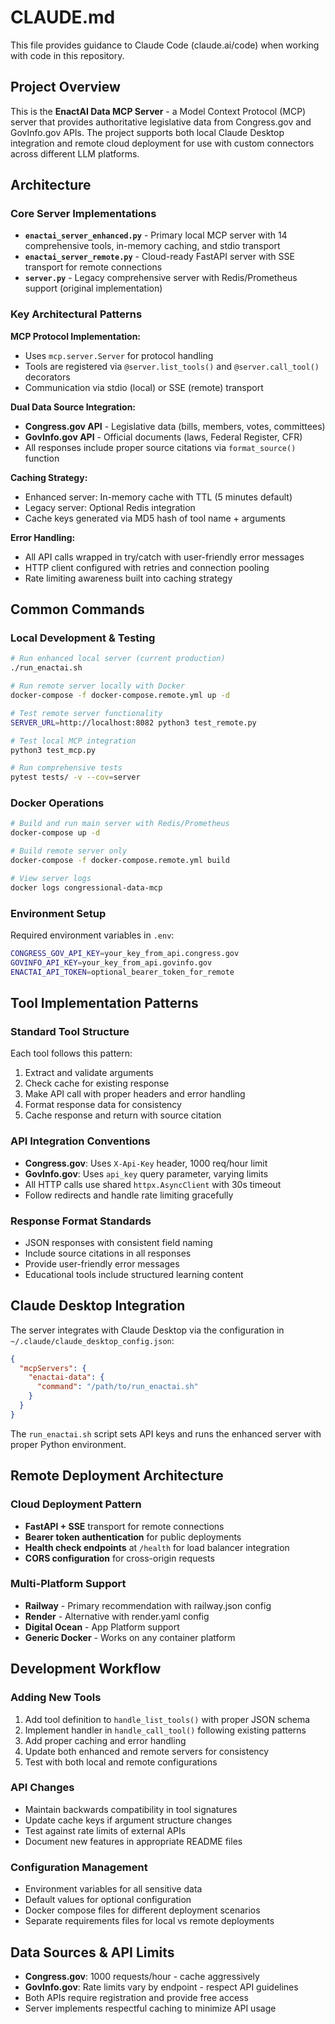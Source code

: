 # CLAUDE.md

This file provides guidance to Claude Code (claude.ai/code) when working with code in this repository.

## Project Overview

This is the **EnactAI Data MCP Server** - a Model Context Protocol (MCP) server that provides authoritative legislative data from Congress.gov and GovInfo.gov APIs. The project supports both local Claude Desktop integration and remote cloud deployment for use with custom connectors across different LLM platforms.

## Architecture

### Core Server Implementations

- **`enactai_server_enhanced.py`** - Primary local MCP server with 14 comprehensive tools, in-memory caching, and stdio transport
- **`enactai_server_remote.py`** - Cloud-ready FastAPI server with SSE transport for remote connections
- **`server.py`** - Legacy comprehensive server with Redis/Prometheus support (original implementation)

### Key Architectural Patterns

**MCP Protocol Implementation:**
- Uses `mcp.server.Server` for protocol handling
- Tools are registered via `@server.list_tools()` and `@server.call_tool()` decorators
- Communication via stdio (local) or SSE (remote) transport

**Dual Data Source Integration:**
- **Congress.gov API** - Legislative data (bills, members, votes, committees)
- **GovInfo.gov API** - Official documents (laws, Federal Register, CFR)
- All responses include proper source citations via `format_source()` function

**Caching Strategy:**
- Enhanced server: In-memory cache with TTL (5 minutes default)
- Legacy server: Optional Redis integration
- Cache keys generated via MD5 hash of tool name + arguments

**Error Handling:**
- All API calls wrapped in try/catch with user-friendly error messages
- HTTP client configured with retries and connection pooling
- Rate limiting awareness built into caching strategy

## Common Commands

### Local Development & Testing

```bash
# Run enhanced local server (current production)
./run_enactai.sh

# Run remote server locally with Docker
docker-compose -f docker-compose.remote.yml up -d

# Test remote server functionality  
SERVER_URL=http://localhost:8082 python3 test_remote.py

# Test local MCP integration
python3 test_mcp.py

# Run comprehensive tests
pytest tests/ -v --cov=server
```

### Docker Operations

```bash
# Build and run main server with Redis/Prometheus
docker-compose up -d

# Build remote server only
docker-compose -f docker-compose.remote.yml build

# View server logs
docker logs congressional-data-mcp
```

### Environment Setup

Required environment variables in `.env`:
```bash
CONGRESS_GOV_API_KEY=your_key_from_api.congress.gov
GOVINFO_API_KEY=your_key_from_api.govinfo.gov
ENACTAI_API_TOKEN=optional_bearer_token_for_remote
```

## Tool Implementation Patterns

### Standard Tool Structure
Each tool follows this pattern:
1. Extract and validate arguments
2. Check cache for existing response
3. Make API call with proper headers and error handling
4. Format response data for consistency
5. Cache response and return with source citation

### API Integration Conventions
- **Congress.gov**: Uses `X-Api-Key` header, 1000 req/hour limit
- **GovInfo.gov**: Uses `api_key` query parameter, varying limits
- All HTTP calls use shared `httpx.AsyncClient` with 30s timeout
- Follow redirects and handle rate limiting gracefully

### Response Format Standards
- JSON responses with consistent field naming
- Include source citations in all responses
- Provide user-friendly error messages
- Educational tools include structured learning content

## Claude Desktop Integration

The server integrates with Claude Desktop via the configuration in `~/.claude/claude_desktop_config.json`:

```json
{
  "mcpServers": {
    "enactai-data": {
      "command": "/path/to/run_enactai.sh"
    }
  }
}
```

The `run_enactai.sh` script sets API keys and runs the enhanced server with proper Python environment.

## Remote Deployment Architecture

### Cloud Deployment Pattern
- **FastAPI + SSE** transport for remote connections
- **Bearer token authentication** for public deployments
- **Health check endpoints** at `/health` for load balancer integration
- **CORS configuration** for cross-origin requests

### Multi-Platform Support
- **Railway** - Primary recommendation with railway.json config
- **Render** - Alternative with render.yaml config  
- **Digital Ocean** - App Platform support
- **Generic Docker** - Works on any container platform

## Development Workflow

### Adding New Tools
1. Add tool definition to `handle_list_tools()` with proper JSON schema
2. Implement handler in `handle_call_tool()` following existing patterns
3. Add proper caching and error handling
4. Update both enhanced and remote servers for consistency
5. Test with both local and remote configurations

### API Changes
- Maintain backwards compatibility in tool signatures
- Update cache keys if argument structure changes
- Test against rate limits of external APIs
- Document new features in appropriate README files

### Configuration Management
- Environment variables for all sensitive data
- Default values for optional configuration
- Docker compose files for different deployment scenarios
- Separate requirements files for local vs remote deployments

## Data Sources & API Limits

- **Congress.gov**: 1000 requests/hour - cache aggressively
- **GovInfo.gov**: Rate limits vary by endpoint - respect API guidelines
- Both APIs require registration and provide free access
- Server implements respectful caching to minimize API usage